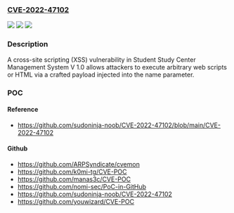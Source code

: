 ### [CVE-2022-47102](https://cve.mitre.org/cgi-bin/cvename.cgi?name=CVE-2022-47102)
![](https://img.shields.io/static/v1?label=Product&message=n%2Fa&color=blue)
![](https://img.shields.io/static/v1?label=Version&message=n%2Fa&color=blue)
![](https://img.shields.io/static/v1?label=Vulnerability&message=n%2Fa&color=brighgreen)

### Description

A cross-site scripting (XSS) vulnerability in Student Study Center Management System V 1.0 allows attackers to execute arbitrary web scripts or HTML via a crafted payload injected into the name parameter.

### POC

#### Reference
- https://github.com/sudoninja-noob/CVE-2022-47102/blob/main/CVE-2022-47102

#### Github
- https://github.com/ARPSyndicate/cvemon
- https://github.com/k0mi-tg/CVE-POC
- https://github.com/manas3c/CVE-POC
- https://github.com/nomi-sec/PoC-in-GitHub
- https://github.com/sudoninja-noob/CVE-2022-47102
- https://github.com/youwizard/CVE-POC

